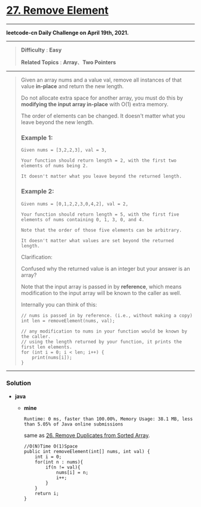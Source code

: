 # [27. Remove Element](https://leetcode.com/problems/remove-element/)
---

**leetcode-cn Daily Challenge on April 19th, 2021.**

---

> **Difficulty** : **Easy**
>
> **Related Topics** : **Array**、**Two Pointers**

---

> Given an array nums and a value val, remove all instances of that value **in-place** and return the new length.
>
> Do not allocate extra space for another array, you must do this by **modifying the input array in-place** with O(1) extra memory.
>
> The order of elements can be changed. It doesn't matter what you leave beyond the new length.
>
> ### Example 1:
> ```
> Given nums = [3,2,2,3], val = 3,
>
> Your function should return length = 2, with the first two elements of nums being 2.
>
> It doesn't matter what you leave beyond the returned length.
> ```
>
> ### Example 2:
> ```
> Given nums = [0,1,2,2,3,0,4,2], val = 2,
>
> Your function should return length = 5, with the first five elements of nums containing 0, 1, 3, 0, and 4.
>
> Note that the order of those five elements can be arbitrary.
>
> It doesn't matter what values are set beyond the returned length.
> ```
>
> Clarification:
>
> Confused why the returned value is an integer but your answer is an array?
>
> Note that the input array is passed in by **reference**, which means modification to the input array will be known to the caller as well.
>
> Internally you can think of this:
> ```
> // nums is passed in by reference. (i.e., without making a copy)
> int len = removeElement(nums, val);
>
> // any modification to nums in your function would be known by the caller.
> // using the length returned by your function, it prints the first len elements.
> for (int i = 0; i < len; i++) {
>     print(nums[i]);
> }
> ```

---

### Solution
* **java**
  * **mine** 
    
    `Runtime: 0 ms, faster than 100.00%, Memory Usage: 38.1 MB, less than 5.05% of Java online submissions`
  
    same as [26. Remove Duplicates from Sorted Array](https://github.com/103style/LeetCode/blob/master/Array/26.%20Remove%20Duplicates%20from%20Sorted%20Array.md).
    ```
    //O(N)Time O(1)Space
    public int removeElement(int[] nums, int val) {
        int i = 0;
        for(int n : nums){
            if(n != val){
                nums[i] = n;
                i++;
            }
        }
        return i;
    }
    ```
